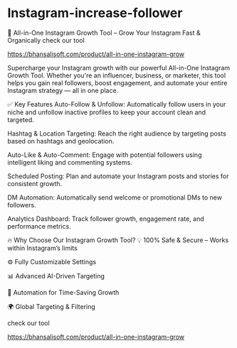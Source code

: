 
# Instagram-increase-follower

🚀 All-in-One Instagram Growth Tool – Grow Your Instagram Fast & Organically
check our tool

https://bhansalisoft.com/product/all-in-one-instagram-grow


Supercharge your Instagram growth with our powerful All-in-One Instagram Growth Tool. Whether you're an influencer, business, or marketer, this tool helps you gain real followers, boost engagement, and automate your entire Instagram strategy — all in one place.

✅ Key Features
Auto-Follow & Unfollow: Automatically follow users in your niche and unfollow inactive profiles to keep your account clean and targeted.

Hashtag & Location Targeting: Reach the right audience by targeting posts based on hashtags and geolocation.

Auto-Like & Auto-Comment: Engage with potential followers using intelligent liking and commenting systems.

Scheduled Posting: Plan and automate your Instagram posts and stories for consistent growth.

DM Automation: Automatically send welcome or promotional DMs to new followers.

Analytics Dashboard: Track follower growth, engagement rate, and performance metrics.

🔥 Why Choose Our Instagram Growth Tool?
💡 100% Safe & Secure – Works within Instagram’s limits

⚙️ Fully Customizable Settings

📊 Advanced AI-Driven Targeting

🤖 Automation for Time-Saving Growth

🌍 Global Targeting & Filtering


check our tool

https://bhansalisoft.com/product/all-in-one-instagram-grow
